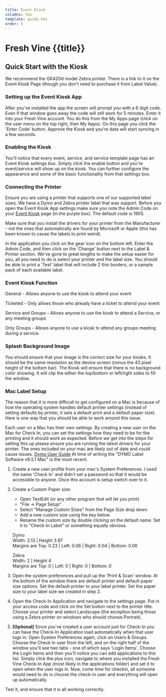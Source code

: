```yaml
---
title: Event Kiosk
columns: two
template: guide.hbs
order: 5
---
```


# Fresh Vine {{title}}


## Quick Start with the Kiosk

We recommend the GK420d model Zebra printer. There is a link to it on the Event Kiosk Page (though you don't need to purchase it from Label Value).  


### Setting up the Event Kiosk App  

After you've installed the app the screen will prompt you with a 6 digit code. Even if that window goes away the code will still work for 5 minutes. Enter it into your Fresh Vine account. You do this from the My Apps page (click on the user menu on the top right, then My Apps). On this page you click the 'Enter Code' button. Approve the Kiosk and you're data will start syncing in a few seconds.  
  
### Enabling the Kiosk  

You'll notice that every event, service, and service template page has an Event Kiosk settings box. Simply click the enable button and you're event/service will show up on the kiosk. You can further configure the appearance and some of the basic functionality from that settings box.  

### Connecting the Printer

Ensure you are using a printer that supports one of our supported label sizes. We have a Dymo and Zebra printer label that was support. Before you open the Event Kiosk App settings make sure you note the Admin Code on your [Event Kiosk]() page (in the purple box). The default code is 1905.  
  
Make sure that you install the drivers for your printer from the Manufacturer - not the ones that automatically are found by Microsoft or Apple (this has been known to cause the labels to print weird).  
  
In the application you click on the gear icon on the bottom left. Enter the Admin Code, and then click on the 'Change' button next to the Label & Printer section. We've gone to great lengths to make the setup easier for you, all you need to do is select your printer and the label size. You should be able to print a 'Test' label that will include 2 thin borders, or a sample pack of each available label.  
  
### Event Kiosk Function  

General - Allows anyone to use the kiosk to attend your event

Ticketed - Only allows those who already have a ticket to attend your event

Service and Groups - Allows anyone to use the kiosk to attend a Service, or any meeting groups

Only Groups - Allows anyone to use a kiosk to attend any groups meeting during a service.


### Splash Background Image  

You should ensure that your image is the correct size for your kiosks. It should be the same resolution as the device screen (minus the 43 pixel height of the bottom bar). The Kiosk will ensure that there is no background color showing. It will clip the either the top/bottom or left/right sides to fill the window.  

### Mac Label Setup  

The reason that it is more difficult to get configured on a Mac is because of how the operating system handles default printer settings (instead of setting defaults by printer, it sets a default print and a default paper size). Here is one way that you should be able to work around this issue.  

Each user on a Mac has their own settings. By creating a new user on the Mac for Check In, you can set the settings how they need to be for the printing and it should work as expected. Before we get into the steps for setting this up please ensure you are running the latest drivers for your printer. The ones included on your mac are likely out of date and could cause issues. [Dymo User Guide](http://www.dymo.com/en-US/dymo-user-guides) At time of writing the "DYMO Label Software v8.5.1 Mac" is the most recent.  

1. Create a new user profile from your mac's System Preferences. I used the name 'Check In' and didn't set a password so that it would be accessible to anyone. Once this account is setup switch over to it.

1. Create a Custom Paper size:
	- Open TextEdit (or any other program that will let you print)
	- "File -> Page Setup"
	- Select "Manage Custom Sizes" from the Page Size drop down
	- Add a new custom size using the key below.
	- Rename the custom size by double clicking on the default name. Set it to "Check-In Label" or something equally obvious.

    Dymo  
	Width: 2.13 | Height 3.97  
	Margins are Top: 0.23 | Left: 0.06 | Right: 0.04 | Bottom: 0.06

	Zebra  
	Width: 2 | Height 4  
	Margins are Top: 0 | Left: 0 | Right: 0 | Bottom: 0  

1. Open the system preferences and pull up the 'Print & Scan' window. At the bottom of the window there are default printer and default paper size options. Set the default printer to your label printer. Set the paper size to your label size we created in step 2.


1. Open the Check-In Application and navigate to the settings page. Put in your access code and click on the Set button next to the printer title. Choose your printer and select Landscape (the exception being those using a Zebra printer on windows who should choose Portrait).

1. **[Optional]** Since you've created a user account just for Check-In you can have the Check-In Application load automatically when that user logs in. Open System Preferences again, click on Users & Groups. Choose the Check In user from the left, and on the right half of the window you'll see two tabs - one of which says 'Login Items'. Choose the Login Items and then you'll notice you can add applications to this list. Simply click the plus icon, navigate to where you installed the Fresh Vine Check-In App (most likely in the applications folder) and set it to open when the user logs in. Now, come time for checkin, all someone would need to do is choose the check-in user and everything will open up automatically.

Test it, and ensure that it is all working correctly.